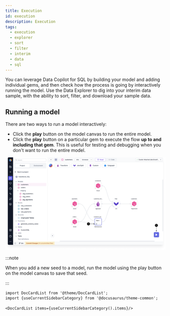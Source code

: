 ```yaml
---
title: Execution
id: execution
description: Execution
tags:
  - execution
  - explorer
  - sort
  - filter
  - interim
  - data
  - sql
---
```


You can leverage Data Copilot for SQL by building your model and adding individual gems, and then check how the process is going by interactively running the model. Use the Data Explorer to dig into your interim data sample, with the ability to sort, filter, and download your sample data.

## Running a model

There are two ways to run a model interactively:

- Click the **play** button on the model canvas to run the entire model.
- Click the **play** button on a particular gem to execute the flow **up to and including that gem**. This is useful for testing and debugging when you don't want to run the entire model.

![Interactive run options](img/interactive-execution-sql.png)

:::note

When you add a new seed to a model, run the model using the play button on the model canvas to save that seed.

:::

```mdx-code-block
import DocCardList from '@theme/DocCardList';
import {useCurrentSidebarCategory} from '@docusaurus/theme-common';

<DocCardList items={useCurrentSidebarCategory().items}/>
```
